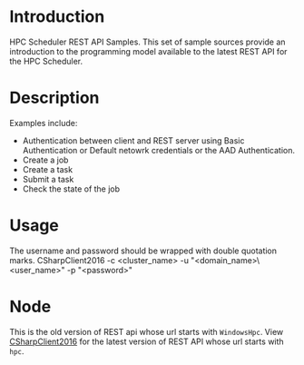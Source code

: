 # Introduction
HPC Scheduler REST API Samples.
This set of sample sources provide an introduction to the programming model available to the latest REST API for the HPC Scheduler.

# Description
Examples include:
- Authentication between client and REST server using Basic Authentication or Default netowrk credentials or the AAD Authentication.
- Create a job
- Create a task
- Submit a task
- Check the state of the job

# Usage
The username and password should be wrapped with double quotation marks.
CSharpClient2016 -c &lt;cluster_name&gt; -u "&lt;domain_name&gt;\\&lt;user_name&gt;" -p "&lt;password&gt;"

# Node
This is the old version of REST api whose url starts with `WindowsHpc`.
View [CSharpClient2016](https://github.com/Azure-Samples/hpcpack-samples/tree/master/Scheduler/REST/CSharpClient2016) for the latest version of REST API whose url starts with `hpc`.
